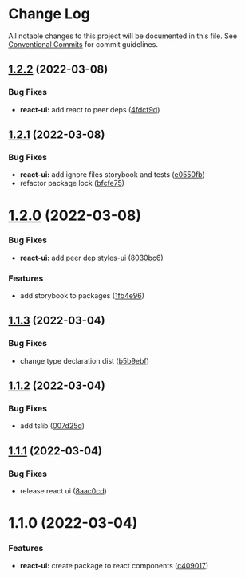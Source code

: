 # Change Log

All notable changes to this project will be documented in this file.
See [Conventional Commits](https://conventionalcommits.org) for commit guidelines.

## [1.2.2](https://github.com/Vbobell/design-system/compare/@vbobel/design-system-react-ui@1.2.1...@vbobel/design-system-react-ui@1.2.2) (2022-03-08)

### Bug Fixes

- **react-ui:** add react to peer deps ([4fdcf9d](https://github.com/Vbobell/design-system/commit/4fdcf9dadf33258c1b7f6b77bb71057ea9aec085))

## [1.2.1](https://github.com/Vbobell/design-system/compare/@vbobel/design-system-react-ui@1.2.0...@vbobel/design-system-react-ui@1.2.1) (2022-03-08)

### Bug Fixes

- **react-ui:** add ignore files storybook and tests ([e0550fb](https://github.com/Vbobell/design-system/commit/e0550fbce587f161e3932cf26e1248d0251db8d1))
- refactor package lock ([bfcfe75](https://github.com/Vbobell/design-system/commit/bfcfe75b9310ad38de4ff255aca1fb53419e55fb))

# [1.2.0](https://github.com/Vbobell/design-system/compare/@vbobel/design-system-react-ui@1.1.3...@vbobel/design-system-react-ui@1.2.0) (2022-03-08)

### Bug Fixes

- **react-ui:** add peer dep styles-ui ([8030bc6](https://github.com/Vbobell/design-system/commit/8030bc6f16e4be2283914b872de0a79b6f915860))

### Features

- add storybook to packages ([1fb4e96](https://github.com/Vbobell/design-system/commit/1fb4e96a10ec8401091f6b60aaccaddc16099a20))

## [1.1.3](https://github.com/Vbobell/design-system/compare/@vbobel/design-system-react-ui@1.1.2...@vbobel/design-system-react-ui@1.1.3) (2022-03-04)

### Bug Fixes

- change type declaration dist ([b5b9ebf](https://github.com/Vbobell/design-system/commit/b5b9ebfe3b8bd659dde34da1b22bddb00f8adb8f))

## [1.1.2](https://github.com/Vbobell/design-system/compare/@vbobel/design-system-react-ui@1.1.1...@vbobel/design-system-react-ui@1.1.2) (2022-03-04)

### Bug Fixes

- add tslib ([007d25d](https://github.com/Vbobell/design-system/commit/007d25df6764454184087d959a2315ea358b7422))

## [1.1.1](https://github.com/Vbobell/design-system/compare/@vbobel/design-system-react-ui@1.1.0...@vbobel/design-system-react-ui@1.1.1) (2022-03-04)

### Bug Fixes

- release react ui ([8aac0cd](https://github.com/Vbobell/design-system/commit/8aac0cda943118a769b29ce8d85b07b5a6b0477b))

# 1.1.0 (2022-03-04)

### Features

- **react-ui:** create package to react components ([c409017](https://github.com/Vbobell/design-system/commit/c40901744821c3c27ba6e6ca15f9b258c4184d13))
